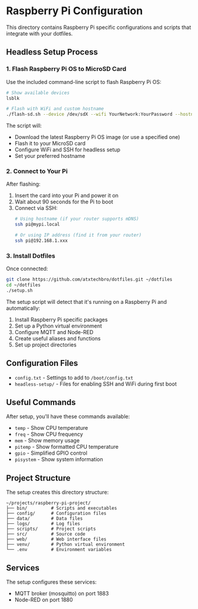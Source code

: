 # Raspberry Pi Configuration

This directory contains Raspberry Pi specific configurations and scripts that integrate with your dotfiles.

## Headless Setup Process

### 1. Flash Raspberry Pi OS to MicroSD Card

Use the included command-line script to flash Raspberry Pi OS:

```bash
# Show available devices
lsblk

# Flash with WiFi and custom hostname
./flash-sd.sh --device /dev/sdX --wifi YourNetwork:YourPassword --hostname mypi
```

The script will:
- Download the latest Raspberry Pi OS image (or use a specified one)
- Flash it to your MicroSD card
- Configure WiFi and SSH for headless setup
- Set your preferred hostname

### 2. Connect to Your Pi

After flashing:

1. Insert the card into your Pi and power it on
2. Wait about 90 seconds for the Pi to boot
3. Connect via SSH:
   ```bash
   # Using hostname (if your router supports mDNS)
   ssh pi@mypi.local
   
   # Or using IP address (find it from your router)
   ssh pi@192.168.1.xxx
   ```

### 3. Install Dotfiles

Once connected:

```bash
git clone https://github.com/atxtechbro/dotfiles.git ~/dotfiles
cd ~/dotfiles
./setup.sh
```

The setup script will detect that it's running on a Raspberry Pi and automatically:

1. Install Raspberry Pi specific packages
2. Set up a Python virtual environment
3. Configure MQTT and Node-RED
4. Create useful aliases and functions
5. Set up project directories

## Configuration Files

- `config.txt` - Settings to add to `/boot/config.txt`
- `headless-setup/` - Files for enabling SSH and WiFi during first boot

## Useful Commands

After setup, you'll have these commands available:

- `temp` - Show CPU temperature
- `freq` - Show CPU frequency
- `mem` - Show memory usage
- `pitemp` - Show formatted CPU temperature
- `gpio` - Simplified GPIO control
- `pisystem` - Show system information

## Project Structure

The setup creates this directory structure:

```
~/projects/raspberry-pi-project/
├── bin/         # Scripts and executables
├── config/      # Configuration files
├── data/        # Data files
├── logs/        # Log files
├── scripts/     # Project scripts
├── src/         # Source code
├── web/         # Web interface files
├── venv/        # Python virtual environment
└── .env         # Environment variables
```

## Services

The setup configures these services:

- MQTT broker (mosquitto) on port 1883
- Node-RED on port 1880
